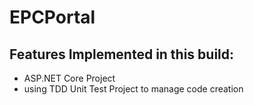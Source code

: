 # EPCPortal
## Features Implemented in this build:
- ASP.NET Core Project 
- using TDD Unit Test Project to manage code creation
